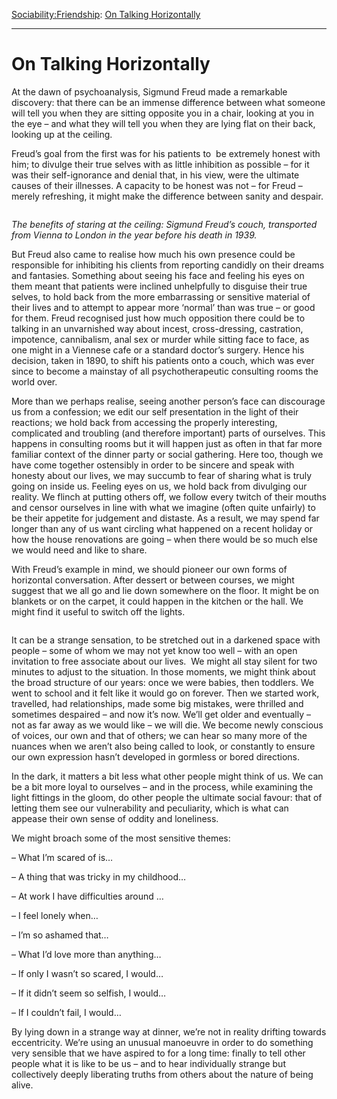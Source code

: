 [Sociability:](https://www.theschooloflife.com/thebookoflife/category/sociability/)[Friendship](https://www.theschooloflife.com/thebookoflife/category/sociability/friendship/): [On Talking Horizontally](https://www.theschooloflife.com/thebookoflife/on-talking-horizontally/)

* * *

# On Talking Horizontally

At the dawn of psychoanalysis, Sigmund Freud made a remarkable discovery: that there can be an immense difference between what someone will tell you when they are sitting opposite you in a chair, looking at you in the eye – and what they will tell you when they are lying flat on their back, looking up at the ceiling.

Freud’s goal from the first was for his patients to&nbsp; be extremely honest with him; to divulge their true selves with as little inhibition as possible – for it was their self-ignorance and denial that, in his view, were the ultimate causes of their illnesses. A capacity to be honest was not – for Freud – merely refreshing, it might make the difference between sanity and despair.

<figure class="aligncenter"><img src="https://lh3.googleusercontent.com/jakH743YXd81CS7BvkbrnoL4Xpc9GeqQzcVYJvZq_VCoJZq5GHgZ5qOfHx0CT09nsUl_siGewTbxAZpEa0x-hicFV8fovSk9KKldb7AaGktq6JJhwk-edDvf-Vr0xfhKF3H_gAt9" alt=""></figure>

_The benefits of staring at the ceiling: Sigmund Freud’s couch, transported from Vienna to London in the year before his death in 1939._

But Freud also came to realise how much his own presence could be responsible for inhibiting his clients from reporting candidly on their dreams and fantasies. Something about seeing his face and feeling his eyes on them meant that patients were inclined unhelpfully to disguise their true selves, to hold back from the more embarrassing or sensitive material of their lives and to attempt to appear more ‘normal’ than was true – or good for them. Freud recognised just how much opposition there could be to talking in an unvarnished way about incest, cross-dressing, castration, impotence, cannibalism, anal sex or murder while sitting face to face, as one might in a Viennese cafe or a standard doctor’s surgery. Hence his decision, taken in 1890, to shift his patients onto a couch, which was ever since to become a mainstay of all psychotherapeutic consulting rooms the world over.

More than we perhaps realise, seeing another person’s face can discourage us from a confession; we edit our self presentation in the light of their reactions; we hold back from accessing the properly interesting, complicated and troubling (and therefore important) parts of ourselves. This happens in consulting rooms but it will happen just as often in that far more familiar context of the dinner party or social gathering. Here too, though we have come together ostensibly in order to be sincere and speak with honesty about our lives, we may succumb to fear of sharing what is truly going on inside us. Feeling eyes on us, we hold back from divulging our reality. We flinch at putting others off, we follow every twitch of their mouths and censor ourselves in line with what we imagine (often quite unfairly) to be their appetite for judgement and distaste. As a result, we may spend far longer than any of us want circling what happened on a recent holiday or how the house renovations are going – when there would be so much else we would need and like to share.

With Freud’s example in mind, we should pioneer our own forms of horizontal conversation. After dessert or between courses, we might suggest that we all go and lie down somewhere on the floor. It might be on blankets or on the carpet, it could happen in the kitchen or the hall. We might find it useful to switch off the lights.

<figure class="aligncenter"><img src="https://www.theschooloflife.com/thebookoflife/wp-content/uploads/2020/02/ea83da5e62f02692f1dae5d4bf33d9da-1024x768.jpg" alt="" class="wp-image-23996" srcset="https://www.theschooloflife.com/thebookoflife/wp-content/uploads/2020/02/ea83da5e62f02692f1dae5d4bf33d9da-1024x768.jpg 1024w, https://www.theschooloflife.com/thebookoflife/wp-content/uploads/2020/02/ea83da5e62f02692f1dae5d4bf33d9da-300x225.jpg 300w, https://www.theschooloflife.com/thebookoflife/wp-content/uploads/2020/02/ea83da5e62f02692f1dae5d4bf33d9da-768x576.jpg 768w, https://www.theschooloflife.com/thebookoflife/wp-content/uploads/2020/02/ea83da5e62f02692f1dae5d4bf33d9da.jpg 1600w" sizes="(max-width: 1024px) 100vw, 1024px"></figure>

It can be a strange sensation, to be stretched out in a darkened space with people – some of whom we may not yet know too well – with an open invitation to free associate about our lives.&nbsp; We might all stay silent for two minutes to adjust to the situation. In those moments, we might think about the broad structure of our years: once we were babies, then toddlers. We went to school and it felt like it would go on forever. Then we started work, travelled, had relationships, made some big mistakes, were thrilled and sometimes despaired – and now it’s now. We’ll get older and eventually – not as far away as we would like – we will die. We become newly conscious of voices, our own and that of others; we can hear so many more of the nuances when we aren’t also being called to look, or constantly to ensure our own expression hasn’t developed in gormless or bored directions.&nbsp;

In the dark, it matters a bit less what other people might think of us. We can be a bit more loyal to ourselves – and in the process, while examining the light fittings in the gloom, do other people the ultimate social favour: that of letting them see our vulnerability and peculiarity, which is what can appease their own sense of oddity and loneliness.

We might broach some of the most sensitive themes:

– What I’m scared of is…

– A thing that was tricky in my childhood…

– At work I have difficulties around …

– I feel lonely when…

– I’m so ashamed that…

– What I’d love more than anything…

– If only I wasn’t so scared, I would…

– If it didn’t seem so selfish, I would…

– If I couldn’t fail, I would…

By lying down in a strange way at dinner, we’re not in reality drifting towards eccentricity. We’re using an unusual manoeuvre in order to do something very sensible that we have aspired to for a long time: finally to tell other people what it is like to be us – and to hear individually strange but collectively deeply liberating truths from others about the nature of being alive.
